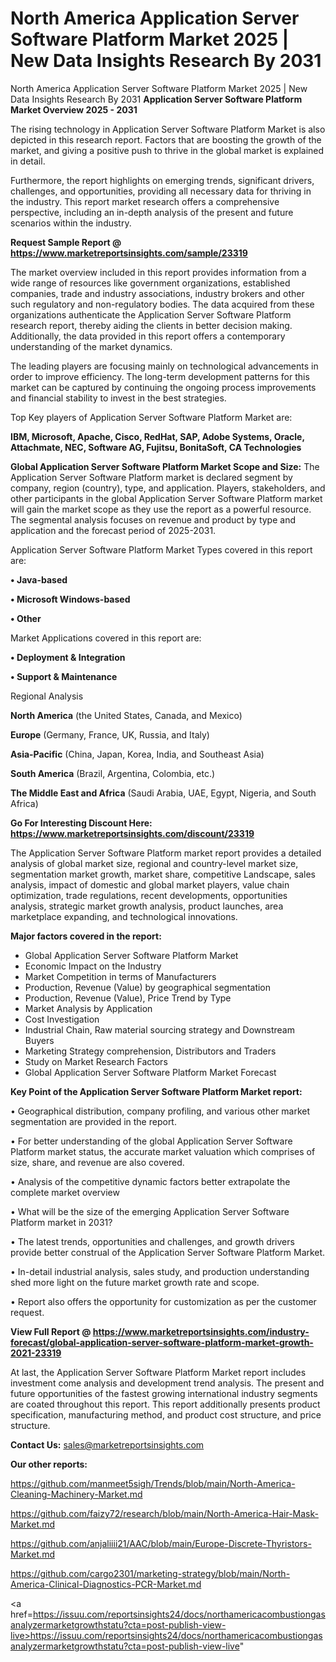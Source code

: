 # North America Application Server Software Platform Market 2025 | New Data Insights Research By 2031
North America Application Server Software Platform Market 2025 | New Data Insights Research By 2031
<Strong> Application Server Software Platform Market Overview 2025 - 2031</strong>

The rising technology in Application Server Software Platform Market is also depicted in this research report. Factors that are boosting the growth of the market, and giving a positive push to thrive in the global market is explained in detail.

Furthermore, the report highlights on emerging trends, significant drivers, challenges, and opportunities, providing all necessary data for thriving in the industry. This report market research offers a comprehensive perspective, including an in-depth analysis of the present and future scenarios within the industry.

<strong>Request Sample Report @ <a href=https://www.marketreportsinsights.com/sample/23319>https://www.marketreportsinsights.com/sample/23319</a></strong>

The market overview included in this report provides information from a wide range of resources like government organizations, established companies, trade and industry associations, industry brokers and other such regulatory and non-regulatory bodies. The data acquired from these organizations authenticate the Application Server Software Platform research report, thereby aiding the clients in better decision making. Additionally, the data provided in this report offers a contemporary understanding of the market dynamics.

The leading players are focusing mainly on technological advancements in order to improve efficiency. The long-term development patterns for this market can be captured by continuing the ongoing process improvements and financial stability to invest in the best strategies.

Top Key players of Application Server Software Platform Market are:

<strong>IBM, Microsoft, Apache, Cisco, RedHat, SAP, Adobe Systems, Oracle, Attachmate, NEC, Software AG, Fujitsu, BonitaSoft, CA Technologies</strong>

<strong><b>Global Application Server Software Platform Market Scope and Size:</b></strong>
The Application Server Software Platform market is declared segment by company, region (country), type, and application. Players, stakeholders, and other participants in the global Application Server Software Platform market will gain the market scope as they use the report as a powerful resource. The segmental analysis focuses on revenue and product by type and application and the forecast period of 2025-2031.

Application Server Software Platform Market Types covered in this report are:

<strong>• Java-based

• Microsoft Windows-based

• Other</strong>

Market Applications covered in this report are:

<strong>• Deployment & Integration

• Support & Maintenance</strong> 

Regional Analysis

<strong>North America</strong> (the United States, Canada, and Mexico)

<strong>Europe</strong> (Germany, France, UK, Russia, and Italy)

<strong>Asia-Pacific</strong> (China, Japan, Korea, India, and Southeast Asia)

<strong>South America</strong> (Brazil, Argentina, Colombia, etc.)

<strong>The Middle East and Africa</strong> (Saudi Arabia, UAE, Egypt, Nigeria, and South Africa)

<strong>Go For Interesting Discount Here: <a href=https://www.marketreportsinsights.com/discount/23319>https://www.marketreportsinsights.com/discount/23319</a></strong>

The Application Server Software Platform market report provides a detailed analysis of global market size, regional and country-level market size, segmentation market growth, market share, competitive Landscape, sales analysis, impact of domestic and global market players, value chain optimization, trade regulations, recent developments, opportunities analysis, strategic market growth analysis, product launches, area marketplace expanding, and technological innovations.

<strong><b>Major factors covered in the report:</b></strong>
<ul>
  <li>Global Application Server Software Platform Market </li>
  <li>Economic Impact on the Industry</li>
  <li>Market Competition in terms of Manufacturers</li>
  <li>Production, Revenue (Value) by geographical segmentation</li>
  <li>Production, Revenue (Value), Price Trend by Type</li>
  <li>Market Analysis by Application</li>
  <li>Cost Investigation</li>
  <li>Industrial Chain, Raw material sourcing strategy and Downstream Buyers</li>
  <li>Marketing Strategy comprehension, Distributors and Traders</li>
  <li>Study on Market Research Factors</li>
  <li>Global Application Server Software Platform Market Forecast</li>
</ul>

<strong><b>Key Point of the Application Server Software Platform Market report:</b></strong>

• Geographical distribution, company profiling, and various other market segmentation are provided in the report.

• For better understanding of the global Application Server Software Platform market status, the accurate market valuation which comprises of size, share, and revenue are also covered.

• Analysis of the competitive dynamic factors better extrapolate the complete market overview

• What will be the size of the emerging Application Server Software Platform market in 2031?

• The latest trends, opportunities and challenges, and growth drivers provide better construal of the Application Server Software Platform Market.

• In-detail industrial analysis, sales study, and production understanding shed more light on the future market growth rate and scope.

• Report also offers the opportunity for customization as per the customer request.

<strong><b>View Full Report @ <a href=https://www.marketreportsinsights.com/industry-forecast/global-application-server-software-platform-market-growth-2021-23319>https://www.marketreportsinsights.com/industry-forecast/global-application-server-software-platform-market-growth-2021-23319</a></b></strong>


At last, the Application Server Software Platform Market report includes investment come analysis and development trend analysis. The present and future opportunities of the fastest growing international industry segments are coated throughout this report. This report additionally presents product specification, manufacturing method, and product cost structure, and price structure.

<strong>Contact Us:</strong>
sales@marketreportsinsights.com

<strong>Our other reports:</strong>

<a href=https://github.com/manmeet5sigh/Trends/blob/main/North-America-Cleaning-Machinery-Market.md>https://github.com/manmeet5sigh/Trends/blob/main/North-America-Cleaning-Machinery-Market.md</a>

<a href=https://github.com/faizy72/research/blob/main/North-America-Hair-Mask-Market.md>https://github.com/faizy72/research/blob/main/North-America-Hair-Mask-Market.md</a>

<a href=https://github.com/anjaliiii21/AAC/blob/main/Europe-Discrete-Thyristors-Market.md>https://github.com/anjaliiii21/AAC/blob/main/Europe-Discrete-Thyristors-Market.md</a>

<a href=https://github.com/cargo2301/marketing-strategy/blob/main/North-America-Clinical-Diagnostics-PCR-Market.md>https://github.com/cargo2301/marketing-strategy/blob/main/North-America-Clinical-Diagnostics-PCR-Market.md</a>

<a href=https://issuu.com/reportsinsights24/docs/northamericacombustiongasanalyzermarketgrowthstatu?cta=post-publish-view-live>https://issuu.com/reportsinsights24/docs/northamericacombustiongasanalyzermarketgrowthstatu?cta=post-publish-view-live</a>"
